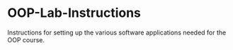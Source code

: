 # OOP-Lab-Instructions
Instructions for setting up the various software applications needed for the OOP course.
